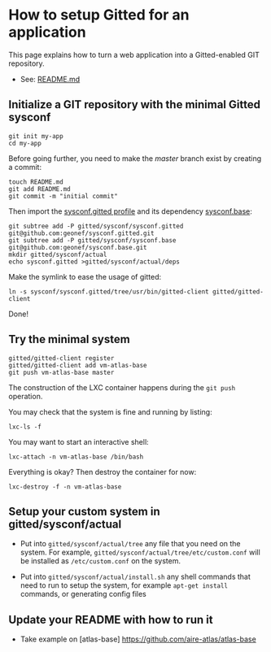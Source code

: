 # How to setup Gitted for an application

This page explains how to turn a web application into a Gitted-enabled
GIT repository.

* See: [README.md](README.md)


## Initialize a GIT repository with the minimal Gitted sysconf

```
git init my-app
cd my-app
```

Before going further, you need to make the *master* branch exist by
creating a commit:
```
touch README.md
git add README.md
git commit -m "initial commit"
```

Then import the
[sysconf.gitted profile](https://github.com/geonef/sysconf.gitted) and
its dependency [sysconf.base](https://github.com/geonef/sysconf.base):

```
git subtree add -P gitted/sysconf/sysconf.gitted git@github.com:geonef/sysconf.gitted.git
git subtree add -P gitted/sysconf/sysconf.base git@github.com:geonef/sysconf.base.git
mkdir gitted/sysconf/actual
echo sysconf.gitted >gitted/sysconf/actual/deps
```

Make the symlink to ease the usage of gitted:
```
ln -s sysconf/sysconf.gitted/tree/usr/bin/gitted-client gitted/gitted-client
```

Done!


## Try the minimal system

```
gitted/gitted-client register
gitted/gitted-client add vm-atlas-base
git push vm-atlas-base master
```

The construction of the LXC container happens during the ```git
push``` operation.

You may check that the system is fine and running by listing:
```
lxc-ls -f
```

You may want to start an interactive shell:
```
lxc-attach -n vm-atlas-base /bin/bash
```

Everything is okay? Then destroy the container for now:
```
lxc-destroy -f -n vm-atlas-base
```

## Setup your custom system in gitted/sysconf/actual

* Put into ```gitted/sysconf/actual/tree``` any file that you need on
  the system. For example,
  ```gitted/sysconf/actual/tree/etc/custom.conf``` will be installed
  as ```/etc/custom.conf``` on the system.
  
* Put into ```gitted/sysconf/actual/install.sh``` any shell commands
  that need to run to setup the system, for example ```apt-get
  install``` commands, or generating config files

## Update your README with how to run it

* Take example on [atlas-base]  https://github.com/aire-atlas/atlas-base
